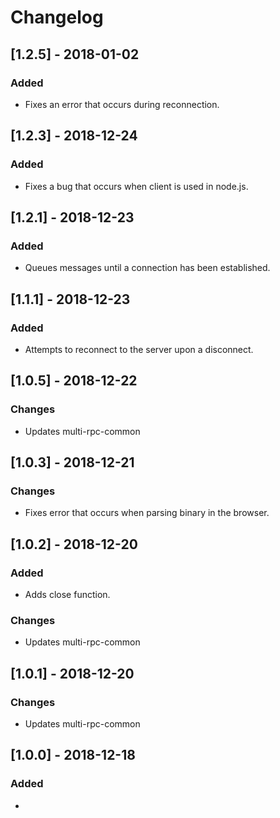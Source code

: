 # Changelog

## [1.2.5] - 2018-01-02
### Added
- Fixes an error that occurs during reconnection.

## [1.2.3] - 2018-12-24
### Added
- Fixes a bug that occurs when client is used in node.js.

## [1.2.1] - 2018-12-23
### Added
- Queues messages until a connection has been established.

## [1.1.1] - 2018-12-23
### Added
- Attempts to reconnect to the server upon a disconnect.

## [1.0.5] - 2018-12-22
### Changes
- Updates multi-rpc-common

## [1.0.3] - 2018-12-21
### Changes
- Fixes error that occurs when parsing binary in the browser.

## [1.0.2] - 2018-12-20
### Added
- Adds close function.

### Changes
- Updates multi-rpc-common

## [1.0.1] - 2018-12-20
### Changes
- Updates multi-rpc-common

## [1.0.0] - 2018-12-18
### Added
- 
